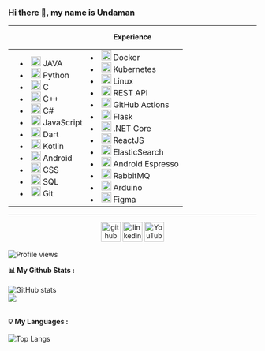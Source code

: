 
### Hi there 👋, my name is Undaman

---
<center>
<b>Experience</b>
<table align="center">
<td>
	<td>
		<li><img src="https://cdn.jsdelivr.net/gh/devicons/devicon/icons/java/java-original.svg" height='20'/> JAVA
	<li><img src="https://cdn.jsdelivr.net/gh/devicons/devicon/icons/python/python-original.svg" height='20'/> Python
	<li><img src="https://cdn.jsdelivr.net/gh/devicons/devicon/icons/c/c-original.svg" height='20'/> C 
	<li><img src="https://cdn.jsdelivr.net/gh/devicons/devicon/icons/cplusplus/cplusplus-original.svg" height='20'/> C++
	<li><img src="https://cdn.jsdelivr.net/gh/devicons/devicon/icons/csharp/csharp-original.svg" height='20'/> C#
	<li><img src="https://cdn.jsdelivr.net/gh/devicons/devicon/icons/javascript/javascript-original.svg"  height='20'/> JavaScript
	<li><img src="https://cdn.jsdelivr.net/gh/devicons/devicon/icons/dart/dart-original.svg" height='20'/> Dart
	<li><img src="https://cdn.jsdelivr.net/gh/devicons/devicon/icons/kotlin/kotlin-original.svg" height='20'/> Kotlin
	<li><img src="https://cdn.jsdelivr.net/gh/devicons/devicon/icons/android/android-original.svg" height='20'/> Android
	<li><img src="https://cdn.jsdelivr.net/gh/devicons/devicon/icons/css3/css3-original.svg" height='20'/> CSS
	<li><img src="https://cdn.jsdelivr.net/gh/devicons/devicon/icons/mysql/mysql-original.svg" height='20'/> SQL
	<li><img src="https://cdn.jsdelivr.net/gh/devicons/devicon/icons/git/git-original.svg"  height='20'/> Git
	</td>
	<td>
<li><img src="https://cdn.jsdelivr.net/gh/devicons/devicon/icons/docker/docker-plain-wordmark.svg" height='20'/> Docker
<li><img src="https://cdn.jsdelivr.net/gh/devicons/devicon/icons/kubernetes/kubernetes-plain-wordmark.svg" height='20'/> Kubernetes
<li><img src="https://cdn.jsdelivr.net/gh/devicons/devicon/icons/linux/linux-original.svg" height='20'/> Linux
<li><img src="https://pubhub.devnetcloud.com/media/finesse/site/images/rest-icon.png" height='20'/> REST API
<li><img src="https://avatars.githubusercontent.com/u/44036562?s=200&v=4"  height='20'/> GitHub Actions
<li><img src="https://cdn.jsdelivr.net/gh/devicons/devicon/icons/flask/flask-original-wordmark.svg"  height='20'/> Flask
<li><img src="https://cdn.jsdelivr.net/gh/devicons/devicon/icons/dotnetcore/dotnetcore-original.svg" height='20'/> .NET Core
<li><img src="https://cdn.jsdelivr.net/gh/devicons/devicon/icons/react/react-original.svg" height='20'/> ReactJS
<li><img src="https://cdn.iconscout.com/icon/free/png-256/elasticsearch-226094.png" height='20'/> ElasticSearch
<li><img src="https://miro.medium.com/max/600/1*Z2iFvuo4pMsK-aYhPkiGWA.png" height='20'/> Android Espresso
<li><img src="https://cdn.iconscout.com/icon/free/png-256/rabbitmq-282296.png" height='20'/> RabbitMQ
<li><img src="https://cdn.jsdelivr.net/gh/devicons/devicon/icons/arduino/arduino-original-wordmark.svg"  height='20'/> Arduino
<li><img src="https://cdn.jsdelivr.net/gh/devicons/devicon/icons/figma/figma-original.svg" height='20'/> Figma
</td>
</table>
</center>

----

<center>
<a align="center" href="https://github.com/PHUICMT"><img src="https://i.imgur.com/blGV46l.png" alt='github' height='40'></a>
<a align="center" href="https://www.linkedin.com/in/undaman-nopnapaporn-8b8305149/"><img src="https://i.imgur.com/a5jDgN0.png" alt='linkedin' height='40'></a>
<a align="center" href="https://www.youtube.com/channel//user/PHU_ICMT"><img src="https://i.imgur.com/foLgDQd.png" alt='YouTube' height='40'></a>
</center>


![Profile views](https://gpvc.arturio.dev/PHUICMT)  

<strong>📊 My Github Stats :</strong><br><br>
![GitHub stats](https://github-readme-stats.vercel.app/api?username=PHUICMT&show_icons=true&count_private=true&include_all_commits=true&theme=radical)<br>
<img align="center" src="https://github-readme-streak-stats.herokuapp.com/?user=PHUICMT&theme=radical&hide_border=true"/><br><br>

<strong>💡 My Languages :</strong><br><br>
![Top Langs](https://github-readme-stats.vercel.app/api/top-langs/?username=PHUICMT&langs_count_private=true&theme=radical&card_width=445)<br><br>
  

<!--
**PHUICMT/PHUICMT** is a ✨ _special_ ✨ repository because its `README.md` (this file) appears on your GitHub profile.

Here are some ideas to get you started:

- 🔭 I’m currently working on ...
- 🌱 I’m currently learning ...
- 👯 I’m looking to collaborate on ...
- 🤔 I’m looking for help with ...
- 💬 Ask me about ...
- 📫 How to reach me: ...
- 😄 Pronouns: ...
- ⚡ Fun fact: ...
-->
